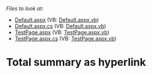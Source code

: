 <!-- default file list -->
*Files to look at*:

* [Default.aspx](./CS/WebApplication11/Default.aspx) (VB: [Default.aspx.vb](./VB/WebApplication11/Default.aspx.vb))
* [Default.aspx.cs](./CS/WebApplication11/Default.aspx.cs) (VB: [Default.aspx.vb](./VB/WebApplication11/Default.aspx.vb))
* [TestPage.aspx](./CS/WebApplication11/TestPage.aspx) (VB: [TestPage.aspx.vb](./VB/WebApplication11/TestPage.aspx.vb))
* [TestPage.aspx.cs](./CS/WebApplication11/TestPage.aspx.cs) (VB: [TestPage.aspx.vb](./VB/WebApplication11/TestPage.aspx.vb))
<!-- default file list end -->
# Total summary as hyperlink

<br/>


